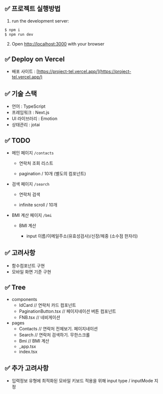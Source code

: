 ## ✅ 프로젝트 실행방법

1. run the development server:

```bash
$ npm i
$ npm run dev
```

2. Open [http://localhost:3000](http://localhost:3000) with your browser

## ✅ Deploy on Vercel

- 배포 사이트 : [https://project-tel.vercel.app/](https://project-tel.vercel.app/)

## ✅ 기술 스택

- 언어 : TypeScript
- 프레임워크 : Next.js
- UI 라이브러리 : Emotion
- 상태관리 : jotai

## ✅ TODO

- 메인 페이지 `/contacts`

  - 연락처 조회 리스트

  - pagination / 10개 (별도의 컴포넌트)

- 검색 페이지 `/search`

  - 연락처 검색

  - infinite scroll / 10개

- BMI 계산 페이지 `/bmi`

  - BMI 계산

    - input 이름/이메일주소(유효성검사)/신장/체중 (소수점 한자리)

## ✅ 고려사항

- 함수컴포넌트 구현
- 모바일 화면 기준 구현

## ✅ Tree

- components
  - IdCard // 연락처 카드 컴포넌트
  - PaginationButton.tsx // 페이지네이션 버튼 컴포넌트
  - FNB.tsx // 네비게이션
- pages
  - Contacts // 연락처 전체보기. 페이지네이션
  - Search // 연락처 검색하기. 무한스크롤
  - Bmi // BMI 계산
  - \_app.tsx
  - index.tsx

## ✅ 추가 고려사항

- 입력정보 유형에 최적화된 모바일 키보드 적용을 위해 input type / inputMode 지정
